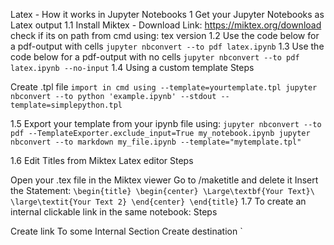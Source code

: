 Latex - How it works in Jupyter Notebooks
1 Get your Jupyter Notebooks as Latex output
1.1 Install Miktex - Download Link: https://miktex.org/download
 check if its on path from cmd using: tex version
1.2 Use the code below for a pdf-output with cells
 `jupyter nbconvert --to pdf latex.ipynb`
1.3 Use the code below for a pdf-output with no cells
`jupyter nbconvert --to pdf latex.ipynb --no-input`
1.4 Using a custom template
Steps

Create .tpl file
`import in cmd using --template=yourtemplate.tpl
jupyter nbconvert --to python 'example.ipynb' --stdout --template=simplepython.tpl`

1.5 Export your template from your ipynb file using:
`jupyter nbconvert --to pdf --TemplateExporter.exclude_input=True my_notebook.ipynb jupyter nbconvert --to markdown my_file.ipynb --template="mytemplate.tpl"`

1.6 Edit Titles from Miktex Latex editor
Steps

Open your .tex file in the Miktex viewer
Go to /maketitle and delete it
Insert the Statement: `\begin{title} \begin{center} \Large\textbf{Your Text}\ \large\textit{Your Text 2} \end{center} \end{title}`
1.7 To create an internal clickable link in the same notebook:
Steps

Create link To some Internal Section
Create destination `
